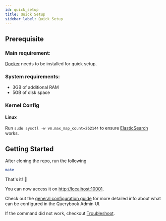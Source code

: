 ```yaml
---
id: quick_setup
title: Quick Setup
sidebar_label: Quick Setup
---
```


## Prerequisite

### Main requirement:

[Docker](https://www.docker.com/) needs to be installed for quick setup.

### System requirements:

-   3GB of additional RAM
-   5GB of disk space

### Kernel Config

#### Linux

Run `sudo sysctl -w vm.max_map_count=262144` to ensure [ElasticSearch](https://www.elastic.co/guide/en/elasticsearch/reference/current/vm-max-map-count.html) works.

## Getting Started

After cloning the repo, run the following

```sh
make
```

That's it! 🎉

You can now access it on [http://localhost:10001](http://localhost:10001).

Check out the [general configuration guide](../configurations/general_config.md) for more detailed info about what can be configured in the Querybook Admin UI.

If the command did not work, checkout [Troubleshoot](troubleshoot.md).
